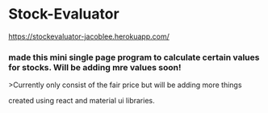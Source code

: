 # Stock-Evaluator
https://stockevaluator-jacoblee.herokuapp.com/
<h3> made this mini single page program to calculate certain values for stocks. Will be adding mre values soon!</h3>
>Currently only consist of the fair price but will be adding more things

created using react and material ui libraries.
